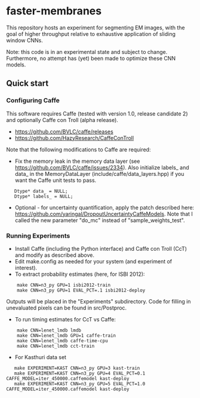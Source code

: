 # faster-membranes
This repository hosts an experiment for segmenting EM images, with the
goal of higher throughput relative to exhaustive application of sliding window CNNs.

Note: this code is in an experimental state and subject to change.
Furthermore, no attempt has (yet) been made to optimize these CNN models.


## Quick start

### Configuring Caffe
This software requires Caffe (tested with version 1.0, release candidate 2) and optionally Caffe con Troll (alpha release).

- https://github.com/BVLC/caffe/releases
- https://github.com/HazyResearch/CaffeConTroll

Note that the following modifications to Caffe are required:

- Fix the memory leak in the memory data layer (see https://github.com/BVLC/caffe/issues/2334).  Also initialize labels_ and data_ in the MemoryDataLayer (include/caffe/data_layers.hpp) if you want the Caffe unit tests to pass.
```
   Dtype* data_ = NULL;
   Dtype* labels_ = NULL;
```
- Optional - for uncertainty quantification, apply the patch described here: https://github.com/yaringal/DropoutUncertaintyCaffeModels.  Note that I called the new parameter "do_mc" instead of "sample_weights_test".


### Running Experiments

-  Install Caffe (including the Python interface) and Caffe con Troll (CcT) and modify as described above.
-  Edit make.config as needed for your system (and experiment of interest).
-  To extract probability estimates (here, for ISBI 2012):
```
    make CNN=n3_py GPU=1 isbi2012-train
    make CNN=n3_py GPU=1 EVAL_PCT=.1 isbi2012-deploy
```
  Outputs will be placed in the "Experiments" subdirectory.  Code for filling in unevaluated pixels can be found in src/Postproc.

-  To run timing estimates for CcT vs Caffe:
```
    make CNN=lenet_lmdb lmdb
    make CNN=lenet_lmdb GPU=1 caffe-train
    make CNN=lenet_lmdb caffe-time-cpu
    make CNN=lenet_lmdb cct-train
```

- For Kasthuri data set
```
   make EXPERIMENT=KAST CNN=n3_py GPU=3 kast-train
   make EXPERIMENT=KAST CNN=n3_py GPU=4 EVAL_PCT=0.1 CAFFE_MODEL=iter_450000.caffemodel kast-deploy
   make EXPERIMENT=KAST CNN=n3_py GPU=5 EVAL_PCT=1.0 CAFFE_MODEL=iter_450000.caffemodel kast-deploy
```
